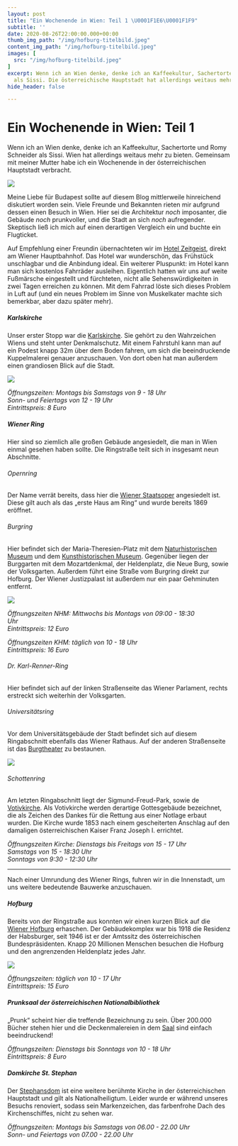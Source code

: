 ```yaml
---
layout: post
title: "Ein Wochenende in Wien: Teil 1 \U0001F1E6\U0001F1F9"
subtitle: ''
date: 2020-08-26T22:00:00.000+00:00
thumb_img_path: "/img/hofburg-titelbild.jpeg"
content_img_path: "/img/hofburg-titelbild.jpeg"
images: [
  src: "/img/hofburg-titelbild.jpeg"
]
excerpt: Wenn ich an Wien denke, denke ich an Kaffeekultur, Sachertorte und Romy Schneider
  als Sissi. Die österreichische Hauptstadt hat allerdings weitaus mehr zu bieten.
hide_header: false

---
```

# Ein Wochenende in Wien: Teil 1

Wenn ich an Wien denke, denke ich an Kaffeekultur, Sachertorte und Romy Schneider als Sissi. Wien hat allerdings weitaus mehr zu bieten. Gemeinsam mit meiner Mutter habe ich ein Wochenende in der österreichischen Hauptstadt verbracht.

![](/img/karlskirche1.jpeg)

Meine Liebe für Budapest sollte auf diesem Blog mittlerweile hinreichend diskutiert worden sein. Viele Freunde und Bekannten rieten mir aufgrund dessen einen Besuch in Wien. Hier sei die Architektur _noch_ imposanter, die Gebäude _noch_ prunkvoller, und die Stadt an sich _noch_ aufregender. Skeptisch ließ ich mich auf einen derartigen Vergleich ein und buchte ein Flugticket.

Auf Empfehlung einer Freundin übernachteten wir im [Hotel Zeitgeist](https://www.zeitgeist-vienna.com/), direkt am Wiener Hauptbahnhof. Das Hotel war wunderschön, das Frühstück unschlagbar und die Anbindung ideal. Ein weiterer Pluspunkt: im Hotel kann man sich kostenlos Fahrräder ausleihen. Eigentlich hatten wir uns auf weite Fußmärsche eingestellt und fürchteten, nicht alle Sehenswürdigkeiten in zwei Tagen erreichen zu können. Mit dem Fahrrad löste sich dieses Problem in Luft auf (und ein neues Problem im Sinne von Muskelkater machte sich bemerkbar, aber dazu später mehr).

##### Karlskirche

Unser erster Stopp war die [Karlskirche](www.karlskirche.at). Sie gehört zu den Wahrzeichen Wiens und steht unter Denkmalschutz. Mit einem Fahrstuhl kann man auf ein Podest knapp 32m über dem Boden fahren, um sich die beeindruckende Kuppelmalerei genauer anzuschauen. Von dort oben hat man außerdem einen grandiosen Blick auf die Stadt.

![](/img/karlkirche2.jpeg)

_Öffnungszeiten: Montags bis Samstags von 9 - 18 Uhr  
Sonn- und Feiertags von 12 - 19 Uhr  
Eintrittspreis: 8 Euro_

##### Wiener Ring

Hier sind so ziemlich alle großen Gebäude angesiedelt, die man in Wien einmal gesehen haben sollte. Die Ringstraße teilt sich in insgesamt neun Abschnitte.

###### Opernring

Der Name verrät bereits, dass hier die [Wiener Staatsoper](https://www.wiener-staatsoper.at/) angesiedelt ist. Diese gilt auch als das „erste Haus am Ring“ und wurde bereits 1869 eröffnet.

###### Burgring

Hier befindet sich der Maria-Theresien-Platz mit dem [Naturhistorischen Museum](https://www.nhm-wien.ac.at/) und dem [Kunsthistorischen Museum](https://www.khm.at/). Gegenüber liegen der Burggarten mit dem Mozartdenkmal, der Heldenplatz, die Neue Burg, sowie der Volksgarten. Außerdem führt eine Straße vom Burgring direkt zur Hofburg. Der Wiener Justizpalast ist außerdem nur ein paar Gehminuten entfernt.

![](/img/khm.jpeg)

_Öffnungszeiten NHM: Mittwochs bis Montags von 09:00 - 18:30  
Uhr  
Eintrittspreis: 12 Euro_

_Öffnungszeiten KHM: täglich von 10 - 18 Uhr  
Eintrittspreis: 16 Euro_

###### Dr. Karl-Renner-Ring

Hier befindet sich auf der linken Straßenseite das Wiener Parlament, rechts erstreckt sich weiterhin der Volksgarten.

###### Universitätsring

Vor dem Universitätsgebäude der Stadt befindet sich auf diesem Ringabschnitt ebenfalls das Wiener Rathaus. Auf der anderen Straßenseite ist das [Burgtheater](https://www.burgtheater.at/) zu bestaunen.

![](/img/uni.jpeg)

###### Schottenring

Am letzten Ringabschnitt liegt der Sigmund-Freud-Park, sowie de [Votivkirche](https://www.votivkirche.at/). Als Votivkirche werden derartige Gottesgebäude bezeichnet, die als Zeichen des Dankes für die Rettung aus einer Notlage erbaut wurden. Die Kirche wurde 1853 nach einem gescheiterten Anschlag auf den damaligen österreichischen Kaiser Franz Joseph I. errichtet.

_Öffnungszeiten Kirche: Dienstags bis Freitags von 15 - 17 Uhr  
Samstags von 15 -  18:30 Uhr  
Sonntags von 9:30 - 12:30 Uhr_

***

Nach einer Umrundung des Wiener Rings, fuhren wir in die Innenstadt, um uns weitere bedeutende Bauwerke anzuschauen.

##### Hofburg

Bereits von der Ringstraße aus konnten wir einen kurzen Blick auf die [Wiener Hofburg](https://www.hofburg-wien.at/) erhaschen. Der Gebäudekomplex war bis 1918 die Residenz der Habsburger, seit 1946 ist er der Amtssitz des österreichischen Bundespräsidenten. Knapp 20 Millionen Menschen besuchen die Hofburg und den angrenzenden Heldenplatz jedes Jahr.

![](/img/hofburg.jpeg)

_Öffnungszeiten: täglich von 10 - 17 Uhr  
Eintrittspreis: 15 Euro_

##### Prunksaal der österreichischen Nationalbibliothek

„Prunk“ scheint hier die treffende Bezeichnung zu sein. Über 200.000 Bücher stehen hier und die Deckenmalereien in dem [Saal](https://www.onb.ac.at/museen/prunksaal/) sind einfach beeindruckend!

_Öffnungszeiten: Dienstags bis Sonntags von 10 - 18 Uhr  
Eintrittspreis: 8 Euro_

##### Domkirche St. Stephan

Der [Stephansdom](https://stephanskirche.at/) ist eine weitere berühmte Kirche in der österreichischen Hauptstadt und gilt als Nationalheiligtum. Leider wurde er während unseres Besuchs renoviert, sodass sein Markenzeichen, das farbenfrohe Dach des Kirchenschiffes, nicht zu sehen war.

_Öffnungszeiten: Montags bis Samstags von 06.00 - 22.00 Uhr  
Sonn- und Feiertags von 07.00 - 22.00 Uhr_
